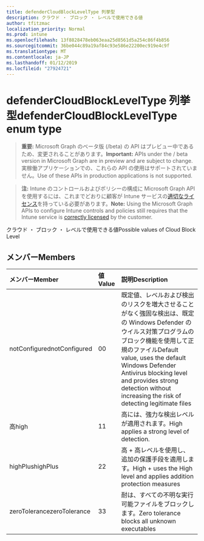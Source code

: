 ```yaml
---
title: defenderCloudBlockLevelType 列挙型
description: クラウド ・ ブロック ・ レベルで使用できる値
author: tfitzmac
localization_priority: Normal
ms.prod: intune
ms.openlocfilehash: 13f8828478eb063eaa25d8561d5a254c86f4b856
ms.sourcegitcommit: 36be044c89a19af84c93e586e22200ec919e4c9f
ms.translationtype: MT
ms.contentlocale: ja-JP
ms.lasthandoff: 01/12/2019
ms.locfileid: "27924721"
---
```

# <a name="defendercloudblockleveltype-enum-type"></a><span data-ttu-id="2c77a-103">defenderCloudBlockLevelType 列挙型</span><span class="sxs-lookup"><span data-stu-id="2c77a-103">defenderCloudBlockLevelType enum type</span></span>

> <span data-ttu-id="2c77a-104">**重要:** Microsoft Graph のベータ版 (/beta) の API はプレビュー中であるため、変更されることがあります。</span><span class="sxs-lookup"><span data-stu-id="2c77a-104">**Important:** APIs under the / beta version in Microsoft Graph are in preview and are subject to change.</span></span> <span data-ttu-id="2c77a-105">実稼働アプリケーションでの、これらの API の使用はサポートされていません。</span><span class="sxs-lookup"><span data-stu-id="2c77a-105">Use of these APIs in production applications is not supported.</span></span>

> <span data-ttu-id="2c77a-106">**注:** Intune のコントロールおよびポリシーの構成に Microsoft Graph API を使用するには、これまでどおりに顧客が Intune サービスの[適切なライセンス](https://go.microsoft.com/fwlink/?linkid=839381)を持っている必要があります。</span><span class="sxs-lookup"><span data-stu-id="2c77a-106">**Note:** Using the Microsoft Graph APIs to configure Intune controls and policies still requires that the Intune service is [correctly licensed](https://go.microsoft.com/fwlink/?linkid=839381) by the customer.</span></span>

<span data-ttu-id="2c77a-107">クラウド ・ ブロック ・ レベルで使用できる値</span><span class="sxs-lookup"><span data-stu-id="2c77a-107">Possible values of Cloud Block Level</span></span>
## <a name="members"></a><span data-ttu-id="2c77a-108">メンバー</span><span class="sxs-lookup"><span data-stu-id="2c77a-108">Members</span></span>
|<span data-ttu-id="2c77a-109">メンバー</span><span class="sxs-lookup"><span data-stu-id="2c77a-109">Member</span></span>|<span data-ttu-id="2c77a-110">値</span><span class="sxs-lookup"><span data-stu-id="2c77a-110">Value</span></span>|<span data-ttu-id="2c77a-111">説明</span><span class="sxs-lookup"><span data-stu-id="2c77a-111">Description</span></span>|
|:---|:---|:---|
|<span data-ttu-id="2c77a-112">notConfigured</span><span class="sxs-lookup"><span data-stu-id="2c77a-112">notConfigured</span></span>|<span data-ttu-id="2c77a-113">0</span><span class="sxs-lookup"><span data-stu-id="2c77a-113">0</span></span>|<span data-ttu-id="2c77a-114">既定値、レベルおよび検出のリスクを増大させることがなく強固な検出は、既定の Windows Defender のウイルス対策プログラムのブロック機能を使用して正規のファイル</span><span class="sxs-lookup"><span data-stu-id="2c77a-114">Default value, uses the default Windows Defender Antivirus blocking level and provides strong detection without increasing the risk of detecting legitimate files</span></span>|
|<span data-ttu-id="2c77a-115">高</span><span class="sxs-lookup"><span data-stu-id="2c77a-115">high</span></span>|<span data-ttu-id="2c77a-116">1</span><span class="sxs-lookup"><span data-stu-id="2c77a-116">1</span></span>|<span data-ttu-id="2c77a-117">高には、強力な検出レベルが適用されます。</span><span class="sxs-lookup"><span data-stu-id="2c77a-117">High applies a strong level of detection.</span></span>|
|<span data-ttu-id="2c77a-118">highPlus</span><span class="sxs-lookup"><span data-stu-id="2c77a-118">highPlus</span></span>|<span data-ttu-id="2c77a-119">2</span><span class="sxs-lookup"><span data-stu-id="2c77a-119">2</span></span>|<span data-ttu-id="2c77a-120">高 + 高レベルを使用し、追加の保護手段を適用します。</span><span class="sxs-lookup"><span data-stu-id="2c77a-120">High + uses the High level and applies addition protection measures</span></span>|
|<span data-ttu-id="2c77a-121">zeroTolerance</span><span class="sxs-lookup"><span data-stu-id="2c77a-121">zeroTolerance</span></span>|<span data-ttu-id="2c77a-122">3</span><span class="sxs-lookup"><span data-stu-id="2c77a-122">3</span></span>|<span data-ttu-id="2c77a-123">耐は、すべての不明な実行可能ファイルをブロックします。</span><span class="sxs-lookup"><span data-stu-id="2c77a-123">Zero tolerance blocks all unknown executables</span></span>|





